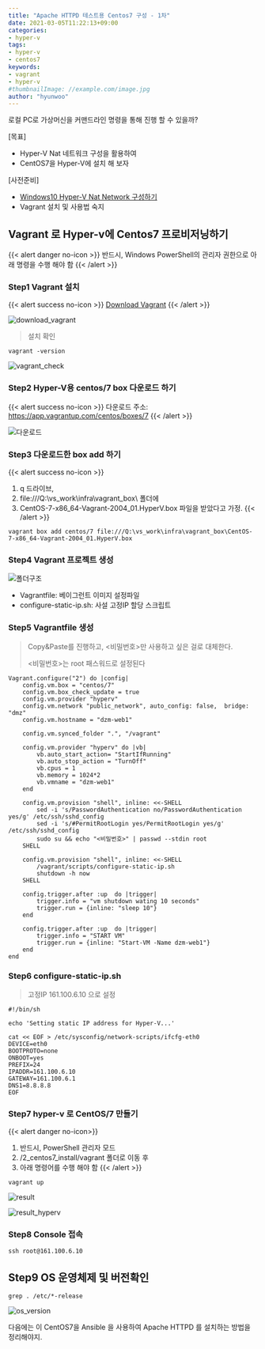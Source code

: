 ```yaml
---
title: "Apache HTTPD 테스트용 Centos7 구성 - 1차"
date: 2021-03-05T11:22:13+09:00
categories:
- hyper-v
tags:
- hyper-v
- centos7
keywords:
- vagrant
- hyper-v
#thumbnailImage: //example.com/image.jpg
author: "hyunwoo"
---
```

로컬 PC로 가상머신을 커맨드라인 명령을 통해 진행 할 수 있을까?
<!--more-->
[목표]
- Hyper-V Nat 네트워크 구성을 활용하여
- CentOS7을 Hyper-V에 설치 해 보자

[사전준비]
 - [Windows10 Hyper-V Nat Network 구성하기](/2021/03/windows10-hyper-v-nat-network-%EA%B5%AC%EC%84%B1%ED%95%98%EA%B8%B0/)
 - Vagrant 설치 및 사용법 숙지

## Vagrant 로 Hyper-v에 Centos7 프로비저닝하기

{{< alert danger no-icon >}}
반드시, Windows PowerShell의 관리자 권한으로 아래 명령을 수행 해야 함
{{< /alert >}}

### Step1 Vagrant 설치

{{< alert success no-icon >}}
[Download Vagrant](https://www.vagrantup.com/downloads)
{{< /alert >}}

![download_vagrant](/img/hyper-v/vagrant01/download_vagrant.JPG)

> 설치 확인

```
vagrant -version
```

![vagrant_check](/img/hyper-v/vagrant01/vagrant_check.JPG)

### Step2 Hyper-V용 centos/7 box 다운로드 하기

{{< alert success no-icon >}}
다운로드 주소: https://app.vagrantup.com/centos/boxes/7
{{< /alert >}}

![다운로드](/img/hyper-v/vagrant01/vagrant_box_download.png)


### Step3 다운로드한 box add 하기

{{< alert success no-icon >}}
1) q 드라이브,
2) file:///Q:\vs_work\infra\vagrant_box\ 폴더에
3) CentOS-7-x86_64-Vagrant-2004_01.HyperV.box 파일을 받았다고 가정.
{{< /alert >}}

```
vagrant box add centos/7 file:///Q:\vs_work\infra\vagrant_box\CentOS-7-x86_64-Vagrant-2004_01.HyperV.box
```

### Step4 Vagrant 프로젝트 생성

![폴더구조](/img/hyper-v/vagrant01/project_dir.JPG)

 - Vagrantfile: 베이그런트 이미지 설정파일
 - configure-static-ip.sh: 사설 고정IP 할당 스크립트

### Step5 Vagrantfile 생성

> Copy&Paste를 진행하고, <비밀번호>만 사용하고 싶은 걸로 대체한다.
>
> <비밀번호>는 root 패스워드로 설정된다

```
Vagrant.configure("2") do |config|
    config.vm.box = "centos/7"
    config.vm.box_check_update = true
    config.vm.provider "hyperv"
    config.vm.network "public_network", auto_config: false,  bridge: "dmz"
    config.vm.hostname = "dzm-web1"

    config.vm.synced_folder ".", "/vagrant"

    config.vm.provider "hyperv" do |vb|
        vb.auto_start_action= "StartIfRunning"
        vb.auto_stop_action = "TurnOff"
        vb.cpus = 1
        vb.memory = 1024*2
        vb.vmname = "dzm-web1"
    end

    config.vm.provision "shell", inline: <<-SHELL
        sed -i 's/PasswordAuthentication no/PasswordAuthentication yes/g' /etc/ssh/sshd_config
        sed -i 's/#PermitRootLogin yes/PermitRootLogin yes/g' /etc/ssh/sshd_config
        sudo su && echo "<비밀번호>" | passwd --stdin root
    SHELL

    config.vm.provision "shell", inline: <<-SHELL
        /vagrant/scripts/configure-static-ip.sh
        shutdown -h now
    SHELL

    config.trigger.after :up  do |trigger|
        trigger.info = "vm shutdown wating 10 seconds"
        trigger.run = {inline: "sleep 10"}
    end

    config.trigger.after :up  do |trigger|
        trigger.info = "START VM"
        trigger.run = {inline: "Start-VM -Name dzm-web1"}
    end
end
```


### Step6 configure-static-ip.sh

> 고정IP 161.100.6.10 으로 설정

```
#!/bin/sh

echo 'Setting static IP address for Hyper-V...'

cat << EOF > /etc/sysconfig/network-scripts/ifcfg-eth0
DEVICE=eth0
BOOTPROTO=none
ONBOOT=yes
PREFIX=24
IPADDR=161.100.6.10
GATEWAY=161.100.6.1
DNS1=8.8.8.8
EOF
```

### Step7 hyper-v 로  CentOS/7 만들기

{{< alert danger no-icon>}}
1) 반드시, PowerShell 관리자 모드
2) /2_centos7_install/vagrant 폴더로 이동 후
3) 아래 명령어를 수행 해야 함
{{< /alert >}}

```shell
vagrant up
```
![result](/img/hyper-v/vagrant01/final_result.png)

![result_hyperv](/img/hyper-v/vagrant01/result_hyperv.JPG)


### Step8 Console 접속

```
ssh root@161.100.6.10
```

## Step9 OS 운영체제 및 버전확인

```
grep . /etc/*-release
```
![os_version](/img/hyper-v/vagrant01/os_version.JPG)

다음에는 이 CentOS7을 Ansible 을 사용하여 Apache HTTPD 를 설치하는 방법을 정리해야지.